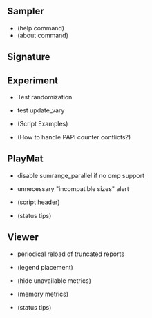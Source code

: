 Sampler
-------
* (help command)
* (about command)


Signature
----------


Experiment
----------
* Test randomization
* test update_vary
  
* (Script Examples)
* (How to handle PAPI counter conflicts?)


PlayMat
-------
* disable sumrange_parallel if no omp support
* unnecessary "incompatible sizes" alert
  
* (script header)
* (status tips)


Viewer
------
* periodical reload of truncated reports
  
* (legend placement)
* (hide unavailable metrics)
* (memory metrics)
* (status tips)
